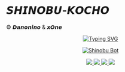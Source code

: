 # 𝙎𝙃𝙄𝙉𝙊𝘽𝙐-𝙆𝙊𝘾𝙃𝙊
© 𝘿𝙖𝙣𝙤𝙣𝙞𝙣𝙤 & 𝙭𝙊𝙣𝙚


<p align="center"> 
  <a href="https://github.com/ypsuke862">
    <img src="https://readme-typing-svg.herokuapp.com?font=Fira+Code&size=22&duration=4000&pause=500&color=9E62D7&center=true&vCenter=true&width=435&lines=Shinobu+Bot+%F0%9F%A6%8B;Power+By+Danonino+%F0%9F%A7%B8;Bot+en+desarrollo+%F0%9F%8C%B8;Deja+tu+estrellita+%E2%AD%90" alt="Typing SVG" />
  </a>
</p>

<p align="center">
  <a href="https://postimg.cc/GBf852tH">
    <img src="https://i.postimg.cc/ZRb80vhF/images-3-x4.png" alt="Shinobu Bot" style="max-width:100%;">
  </a>
</p>

<p align="center">
  <a href="https://github.com/ypsuke862">
    <img src="https://img.shields.io/badge/Autor-Danonino-9e62d7?style=for-the-badge&logo=github&logoColor=white" />
  </a>
  <a href="https://instagram.com/kob_dano_nino">
    <img src="https://img.shields.io/badge/Instagram-kob_dano_nino-E4405F?style=for-the-badge&logo=instagram&logoColor=white" />
  </a>
  <a href="https://wa.me/529992042946">
    <img src="https://img.shields.io/badge/WhatsApp-529992042946-25D366?style=for-the-badge&logo=whatsapp&logoColor=white" />
</a>
  <img src="https://img.shields.io/badge/JavaScript-Verificado-F7DF1E?style=for-the-badge&logo=javascript&logoColor=black" />
</p>